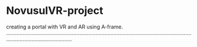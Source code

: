 # NovusuIVR-project
creating a portal with VR and AR using A-frame.
........................................................................................................................................................................

